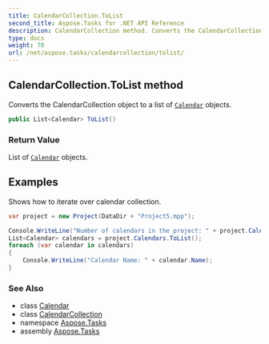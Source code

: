 ```yaml
---
title: CalendarCollection.ToList
second_title: Aspose.Tasks for .NET API Reference
description: CalendarCollection method. Converts the CalendarCollection object to a list of Calendar objects
type: docs
weight: 70
url: /net/aspose.tasks/calendarcollection/tolist/
---
```

## CalendarCollection.ToList method

Converts the CalendarCollection object to a list of [`Calendar`](../../calendar/) objects.

```csharp
public List<Calendar> ToList()
```

### Return Value

List of [`Calendar`](../../calendar/) objects.

## Examples

Shows how to iterate over calendar collection.

```csharp
var project = new Project(DataDir + "Project5.mpp");

Console.WriteLine("Number of calendars in the project: " + project.Calendars.Count);
List<Calendar> calendars = project.Calendars.ToList();
foreach (var calendar in calendars)
{
    Console.WriteLine("Calendar Name: " + calendar.Name);
}
```

### See Also

* class [Calendar](../../calendar/)
* class [CalendarCollection](../)
* namespace [Aspose.Tasks](../../calendarcollection/)
* assembly [Aspose.Tasks](../../../)


